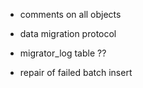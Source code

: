 - comments on all objects
- data migration protocol
- migrator_log table ??

- repair of failed batch insert
